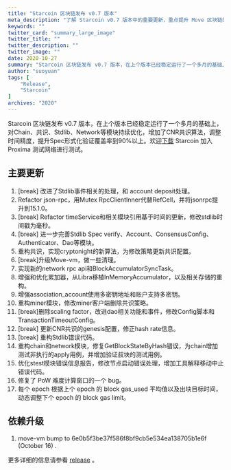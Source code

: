 ```yaml
---
title: "Starcoin 区块链发布 v0.7 版本"
meta_description: "了解 Starcoin v0.7 版本中的重要更新，重点提升 Move 区块链的可扩展性和安全性。"
keywords: ""
twitter_card: "summary_large_image"
twitter_title: ""
twitter_description: ""
twitter_image: ""
date: 2020-10-27
summary: "Starcoin 区块链发布 v0.7 版本，在上个版本已经稳定运行了一个多月的基础上，对Chain、共识、Stdlib、Network等模块持续优化，增加CNR共识算法，调整时间精度，提升Spec形式化验证覆盖率到90%以上。欢迎下载 Starcoin 加入 Proxima 测试网络进行测试。"
author: "suoyuan"
tags: [
    "Release",
    "Starcoin"
]
archives: "2020"
---
```


Starcoin 区块链发布 v0.7 版本，在上个版本已经稳定运行了一个多月的基础上，对Chain、共识、Stdlib、Network等模块持续优化，增加了CNR共识算法，调整时间精度，提升Spec形式化验证覆盖率到90%以上。欢迎[下载](https://github.com/starcoinorg/starcoin/releases/) Starcoin 加入 Proxima 测试网络进行测试。

## 主要更新

1. [break] 改进了Stdlib事件相关的处理，和 account deposit处理。
2.  Refactor json-rpc，用Mutex RpcClientInner代替RefCell，并将jsonrpc提升到15.1.0。
3. [break] Refactor timeService和相关模块引用基于时间的更新，修改stdlib时间戳为毫秒。
4. [break] 进一步完善Stdlib Spec verify、Account、ConsensusConfig、Authenticator、Dao等模块。
5. 重构共识，实现cryptonight的新算法，为修改策略更新共识配置。
6. [break]升级Move-vm，做一些清理。
7. 实现新的network rpc api和BlockAccumulatorSyncTask。
8. 增强和优化累加器，从Libra移植InMemoryAccumulator，以及相关存储的重构。
9. 增强association_account使用多密钥地址和账户支持多密钥。
10. 重构miner模块，修改miner客户端删除共识策略。
11. [break]删除scaling factor，改进dao相关功能和事件，修改Config脚本和TransactionTimeoutConfig。  
12. [break] 更新CNR共识的genesis配置，修正hash rate信息。
13. [break] 重构Stdlib错误代码。
14. 重构chain和network模块，修复GetBlockStateByHash错误，为chain增加测试非执行的apply用例，并增加验证叔块的测试用例。
15. 优化stest模块错误信息报告，修改节点启动错误处理，增加工具解释移动中止错误代码。
16. 修复了 PoW 难度计算窗口的一个 bug。
17. 每个 epoch 根据上个 epoch 的 block gas_used 平均值以及出块目标时间，动态调整下个 epoch 的 block gas limit。



## 依赖升级

1. move-vm bump to 6e0b5f3be37f586f8bf9cb5e534ea138705b1e6f (October 16) .

更多详细的信息请参看 [release](https://github.com/starcoinorg/starcoin/releases/tag/v0.7.0) 。
